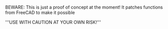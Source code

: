 BEWARE: This is just a proof of concept at the moment!
It patches functions from FreeCAD to make it possible

'''USE WITH CAUTION AT YOUR OWN RISK!'''
